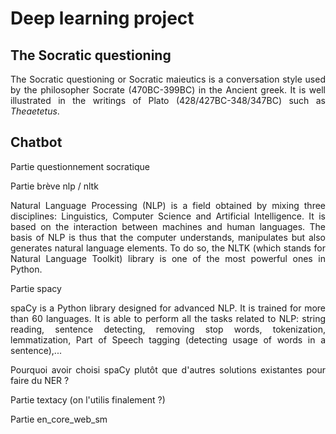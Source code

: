 <div style="text-align: justify"> 

# Deep learning project


## The Socratic questioning

The Socratic questioning or Socratic maieutics is a conversation style used by the philosopher Socrate (470BC-399BC) in the Ancient greek. It is well illustrated in the writings of Plato (428/427BC-348/347BC) such as *Theaetetus*.

## Chatbot


Partie questionnement socratique

Partie brève nlp / nltk

Natural Language Processing (NLP) is a field obtained by mixing three disciplines: Linguistics, Computer Science and Artificial Intelligence. It is based on the interaction between machines and human languages. The basis of NLP is thus that the computer understands, manipulates but also generates natural language elements. To do so, the NLTK (which stands for Natural Language Toolkit) library is one of the most powerful ones in Python.

Partie spacy

spaCy is a Python library designed for advanced NLP. It is trained for more than 60 languages. It is able to perform all the tasks related to NLP: string reading, sentence detecting, removing stop words, tokenization, lemmatization, Part of Speech tagging (detecting usage of words in a sentence),...

Pourquoi avoir choisi spaCy plutôt que d'autres solutions existantes pour faire du NER ?


Partie textacy (on l'utilis finalement ?)

Partie en_core_web_sm

</div>
